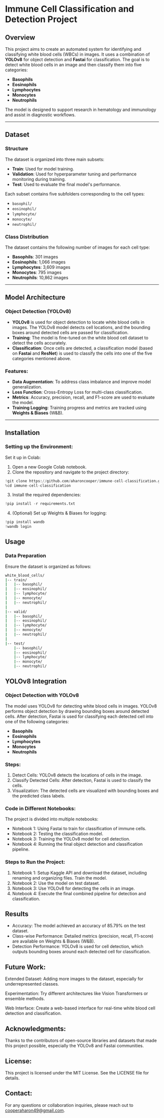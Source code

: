 # Immune Cell Classification and Detection Project

## Overview
This project aims to create an automated system for identifying and classifying white blood cells (WBCs) in images. It uses a combination of **YOLOv8** for object detection and **Fastai** for classification. The goal is to detect white blood cells in an image and then classify them into five categories:
- **Basophils**
- **Eosinophils**
- **Lymphocytes**
- **Monocytes**
- **Neutrophils**

The model is designed to support research in hematology and immunology and assist in diagnostic workflows.

---

## Dataset

### Structure
The dataset is organized into three main subsets:
- **Train**: Used for model training.
- **Validation**: Used for hyperparameter tuning and performance monitoring during training.
- **Test**: Used to evaluate the final model's performance.

Each subset contains five subfolders corresponding to the cell types:
- `basophil/`
- `eosinophil/`
- `lymphocyte/`
- `monocyte/`
- `neutrophil/`

### Class Distribution
The dataset contains the following number of images for each cell type:
- **Basophils**: 301 images
- **Eosinophils**: 1,066 images
- **Lymphocytes**: 3,609 images
- **Monocytes**: 795 images
- **Neutrophils**: 10,862 images

---

## Model Architecture

### Object Detection (YOLOv8)
- **YOLOv8** is used for object detection to locate white blood cells in images. The YOLOv8 model detects cell locations, and the bounding boxes around detected cells are passed for classification.
- **Training**: The model is fine-tuned on the white blood cell dataset to detect the cells accurately.
- **Classification**: Once cells are detected, a classification model (based on **Fastai** and **ResNet**) is used to classify the cells into one of the five categories mentioned above.

### Features:
- **Data Augmentation**: To address class imbalance and improve model generalization.
- **Loss Function**: Cross-Entropy Loss for multi-class classification.
- **Metrics**: Accuracy, precision, recall, and F1-score are used to evaluate the model.
- **Training Logging**: Training progress and metrics are tracked using **Weights & Biases** (W&B).

---

## Installation

### Setting up the Environment:
Set it up in Colab:

1. Open a new Google Colab notebook.
2. Clone the repository and navigate to the project directory:

```python
!git clone https://github.com/aharoncooper/immune-cell-classification.git
%cd immune-cell-classification
```

3. Install the required dependencies:

```python
!pip install -r requirements.txt
```

4. (Optional) Set up Weights & Biases for logging:

```python
!pip install wandb
!wandb login
```

## Usage
### Data Preparation
Ensure the dataset is organized as follows:

```bash
white_blood_cells/
|-- train/
|   |-- basophil/
|   |-- eosinophil/
|   |-- lymphocyte/
|   |-- monocyte/
|   |-- neutrophil/
|
|-- valid/
|   |-- basophil/
|   |-- eosinophil/
|   |-- lymphocyte/
|   |-- monocyte/
|   |-- neutrophil/
|
|-- test/
    |-- basophil/
    |-- eosinophil/
    |-- lymphocyte/
    |-- monocyte/
    |-- neutrophil/
```

## YOLOv8 Integration
### Object Detection with YOLOv8
The model uses YOLOv8 for detecting white blood cells in images. YOLOv8 performs object detection by drawing bounding boxes around detected cells. After detection, Fastai is used for classifying each detected cell into one of the following categories:

- **Basophils**
- **Eosinophils**
- **Lymphocytes**
- **Monocytes**
- **Neutrophils**
### Steps:
1. Detect Cells: YOLOv8 detects the locations of cells in the image.
2. Classify Detected Cells: After detection, Fastai is used to classify the cells.
3. Visualization: The detected cells are visualized with bounding boxes and the predicted class labels.
### Code in Different Notebooks:
The project is divided into multiple notebooks:

- Notebook 1: Using Fastai to train for classification of immune cells.
- Notebook 2: Testing the classification model.
- Notebook 3: Training the YOLOv8 model for cell detection.
- Notebook 4: Running the final object detection and classification pipeline.
### Steps to Run the Project:
1. Notebook 1: Setup Kaggle API and download the dataset, including renaming and organizing files. Train the model. 
2. Notebook 2: Use the model on test dataset.
3. Notebook 3: Use YOLOv8 for detecting the cells in an image.
4. Notebook 4: Execute the final combined pipeline for detection and classification.
## Results
- Accuracy: The model achieved an accuracy of 85.79% on the test dataset.
- Class-wise Performance: Detailed metrics (precision, recall, F1-score) are available on Weights & Biases (W&B).
- Detection Performance: YOLOv8 is used for cell detection, which outputs bounding boxes around each detected cell for classification.
## Future Work:
Extended Dataset: Adding more images to the dataset, especially for underrepresented classes.

Experimentation: Try different architectures like Vision Transformers or ensemble methods.

Web Interface: Create a web-based interface for real-time white blood cell detection and classification.
## Acknowledgments:
Thanks to the contributors of open-source libraries and datasets that made this project possible, especially the YOLOv8 and Fastai communities.

## License:
This project is licensed under the MIT License. See the LICENSE file for details.

## Contact:
For any questions or collaboration inquiries, please reach out to cooperaharon49@gmail.com.
